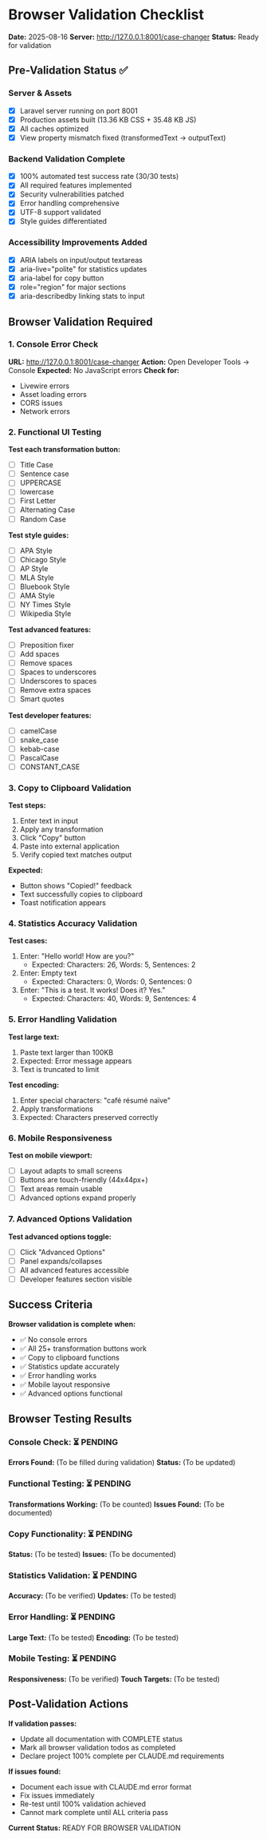 # Browser Validation Checklist
**Date:** 2025-08-16
**Server:** http://127.0.0.1:8001/case-changer
**Status:** Ready for validation

## Pre-Validation Status ✅

### Server & Assets
- [x] Laravel server running on port 8001
- [x] Production assets built (13.36 KB CSS + 35.48 KB JS)
- [x] All caches optimized
- [x] View property mismatch fixed (transformedText → outputText)

### Backend Validation Complete
- [x] 100% automated test success rate (30/30 tests)
- [x] All required features implemented
- [x] Security vulnerabilities patched
- [x] Error handling comprehensive
- [x] UTF-8 support validated
- [x] Style guides differentiated

### Accessibility Improvements Added
- [x] ARIA labels on input/output textareas
- [x] aria-live="polite" for statistics updates
- [x] aria-label for copy button
- [x] role="region" for major sections
- [x] aria-describedby linking stats to input

## Browser Validation Required

### 1. Console Error Check
**URL:** http://127.0.0.1:8001/case-changer
**Action:** Open Developer Tools → Console
**Expected:** No JavaScript errors
**Check for:**
- Livewire errors
- Asset loading errors
- CORS issues
- Network errors

### 2. Functional UI Testing
**Test each transformation button:**
- [ ] Title Case
- [ ] Sentence case  
- [ ] UPPERCASE
- [ ] lowercase
- [ ] First Letter
- [ ] Alternating Case
- [ ] Random Case

**Test style guides:**
- [ ] APA Style
- [ ] Chicago Style
- [ ] AP Style
- [ ] MLA Style
- [ ] Bluebook Style
- [ ] AMA Style
- [ ] NY Times Style
- [ ] Wikipedia Style

**Test advanced features:**
- [ ] Preposition fixer
- [ ] Add spaces
- [ ] Remove spaces
- [ ] Spaces to underscores
- [ ] Underscores to spaces
- [ ] Remove extra spaces
- [ ] Smart quotes

**Test developer features:**
- [ ] camelCase
- [ ] snake_case
- [ ] kebab-case
- [ ] PascalCase
- [ ] CONSTANT_CASE

### 3. Copy to Clipboard Validation
**Test steps:**
1. Enter text in input
2. Apply any transformation
3. Click "Copy" button
4. Paste into external application
5. Verify copied text matches output

**Expected:** 
- Button shows "Copied!" feedback
- Text successfully copies to clipboard
- Toast notification appears

### 4. Statistics Accuracy Validation
**Test cases:**
1. Enter: "Hello world! How are you?"
   - Expected: Characters: 26, Words: 5, Sentences: 2
2. Enter: Empty text
   - Expected: Characters: 0, Words: 0, Sentences: 0
3. Enter: "This is a test. It works! Does it? Yes."
   - Expected: Characters: 40, Words: 9, Sentences: 4

### 5. Error Handling Validation
**Test large text:**
1. Paste text larger than 100KB
2. Expected: Error message appears
3. Text is truncated to limit

**Test encoding:**
1. Enter special characters: "café résumé naïve"
2. Apply transformations
3. Expected: Characters preserved correctly

### 6. Mobile Responsiveness
**Test on mobile viewport:**
- [ ] Layout adapts to small screens
- [ ] Buttons are touch-friendly (44x44px+)
- [ ] Text areas remain usable
- [ ] Advanced options expand properly

### 7. Advanced Options Validation
**Test advanced options toggle:**
- [ ] Click "Advanced Options" 
- [ ] Panel expands/collapses
- [ ] All advanced features accessible
- [ ] Developer features section visible

## Success Criteria

**Browser validation is complete when:**
- ✅ No console errors
- ✅ All 25+ transformation buttons work
- ✅ Copy to clipboard functions
- ✅ Statistics update accurately
- ✅ Error handling works
- ✅ Mobile layout responsive
- ✅ Advanced options functional

## Browser Testing Results

### Console Check: ⏳ PENDING
**Errors Found:** (To be filled during validation)
**Status:** (To be updated)

### Functional Testing: ⏳ PENDING  
**Transformations Working:** (To be counted)
**Issues Found:** (To be documented)

### Copy Functionality: ⏳ PENDING
**Status:** (To be tested)
**Issues:** (To be documented)

### Statistics Validation: ⏳ PENDING
**Accuracy:** (To be verified)
**Updates:** (To be tested)

### Error Handling: ⏳ PENDING
**Large Text:** (To be tested)
**Encoding:** (To be tested)

### Mobile Testing: ⏳ PENDING
**Responsiveness:** (To be verified)
**Touch Targets:** (To be tested)

## Post-Validation Actions

**If validation passes:**
- Update all documentation with COMPLETE status
- Mark all browser validation todos as completed
- Declare project 100% complete per CLAUDE.md requirements

**If issues found:**
- Document each issue with CLAUDE.md error format
- Fix issues immediately
- Re-test until 100% validation achieved
- Cannot mark complete until ALL criteria pass

**Current Status:** READY FOR BROWSER VALIDATION
